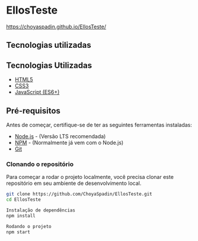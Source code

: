 # EllosTeste

https://choyaspadin.github.io/EllosTeste/

## Tecnologias utilizadas

## Tecnologias Utilizadas
- [HTML5](https://developer.mozilla.org/en-US/docs/Web/Guide/HTML/HTML5)
- [CSS3](https://developer.mozilla.org/en-US/docs/Web/CSS)
- [JavaScript (ES6+)](https://developer.mozilla.org/en-US/docs/Web/JavaScript)


## Pré-requisitos

Antes de começar, certifique-se de ter as seguintes ferramentas instaladas:

- [Node.js](https://nodejs.org/) - (Versão LTS recomendada)
- [NPM](https://www.npmjs.com/) - (Normalmente já vem com o Node.js)
- [Git](https://git-scm.com/)

### Clonando o repositório

Para começar a rodar o projeto localmente, você precisa clonar este repositório em seu ambiente de desenvolvimento local.

```bash
git clone https://github.com/ChoyaSpadin/EllosTeste.git
cd EllosTeste

Instalação de dependências
npm install

Rodando o projeto
npm start
